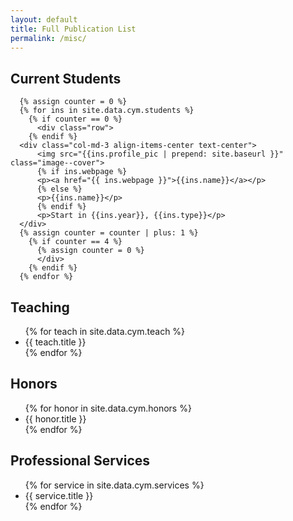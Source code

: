 ```yaml
---
layout: default
title: Full Publication List
permalink: /misc/
---
```

<!-- <h2>Current Students</h2>
<ul style="overflow: hidden">
{% for stu in site.data.cym.stu %}
  <li>{{ stu.title }}</li>
{% endfor %}
</ul> -->

<div class="container mt-4">
      <h2>Current Students</h2>

      {% assign counter = 0 %}
      {% for ins in site.data.cym.students %}
        {% if counter == 0 %}
          <div class="row">
        {% endif %}
      <div class="col-md-3 align-items-center text-center">
          <img src="{{ins.profile_pic | prepend: site.baseurl }}" class="image--cover">
          {% if ins.webpage %}
          <p><a href="{{ ins.webpage }}">{{ins.name}}</a></p>
          {% else %}
          <p>{{ins.name}}</p>
          {% endif %}
          <p>Start in {{ins.year}}, {{ins.type}}</p>
      </div>
      {% assign counter = counter | plus: 1 %}
        {% if counter == 4 %}
          {% assign counter = 0 %}
          </div>
        {% endif %}
      {% endfor %}
</div>

<h2>Teaching</h2>
<ul style="overflow: hidden">
{% for teach in site.data.cym.teach %}
  <li>{{ teach.title }}</li>
{% endfor %}
</ul>

<h2>Honors</h2>

<ul style="overflow: hidden">
{% for honor in site.data.cym.honors %}
  <li>{{ honor.title }}</li>
{% endfor %}
</ul>

<!-- 
<h2>Invited Talks</h2>

<ul style="overflow: hidden">
{% for talk in site.data.cym.talks %}
  <li>{{ talk.title }}</li>
{% endfor %}
</ul> -->


<h2>Professional Services</h2>

<ul style="overflow: hidden">
{% for service in site.data.cym.services %}
  <li>{{ service.title }}</li>
{% endfor %}
</ul>